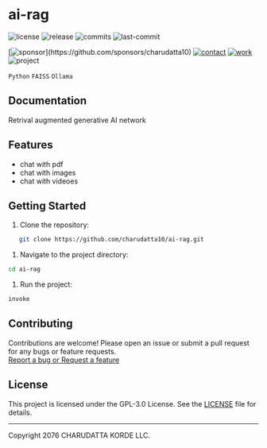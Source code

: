 # ai-rag

<!-- Badges: Project Status GitHub -->
![license](https://flat.badgen.net/static/license/GPL-3.0/blue)
![release](https://flat.badgen.net/github/release/charudatta10/ai-rag)
![commits](https://flat.badgen.net/github/commits/charudatta10/ai-rag)
![last-commit](https://flat.badgen.net/github/last-commit/charudatta10/ai-rag)

[![sponsor](https://flat.badgen.net//static/sponsor/%E2%9D%A4?)](https://github.com/sponsors/charudatta10)
[![contact](https://flat.badgen.net//static/contact/%E2%98%8E)](https://charudatta10.github.io/LinkNet/)
[![work](https://flat.badgen.net//static/portfolio/%F0%9F%96%BF)](https://charudatta10.github.io/myblog/)
![project](https://flat.badgen.net///static/project/ai-rag)

<!-- Badges: Tools used -->
`Python` `FAISS` `Ollama` 

## Documentation

Retrival augmented generative AI network  

## Features

- chat with pdf 
- chat with images 
- chat with videoes 


## Getting Started

1. Clone the repository:

```bash
   git clone https://github.com/charudatta10/ai-rag.git
```

1. Navigate to the project directory:

```bash
cd ai-rag
```

1. Run the project:

```bash
invoke
```

## Contributing

Contributions are welcome! Please open an issue or submit a pull request for any bugs or feature requests.  
[Report a bug or Request a feature](https://github.com/charudatta10/ai-rag/issues)

## License

This project is licensed under the GPL-3.0 License. See the [LICENSE](https://github.com/charudatta10/ai-rag/blob/main/LICENSE) file for details.

---

Copyright 2076 CHARUDATTA KORDE LLC.

<!-- Acknowledgment, References, Misc -->
